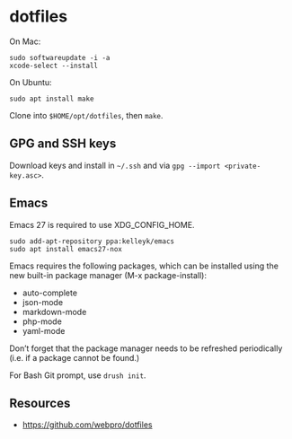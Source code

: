 dotfiles
========

On Mac:
```
sudo softwareupdate -i -a
xcode-select --install
```

On Ubuntu:
```
sudo apt install make
```

Clone into `$HOME/opt/dotfiles`, then `make`.

## GPG and SSH keys

Download keys and install in `~/.ssh` and via `gpg --import <private-key.asc>`.

## Emacs

Emacs 27 is required to use XDG_CONFIG_HOME.

```
sudo add-apt-repository ppa:kelleyk/emacs
sudo apt install emacs27-nox
```

Emacs requires the following packages, which can be installed using the new built-in package manager (M-x package-install):
* auto-complete
* json-mode
* markdown-mode
* php-mode
* yaml-mode

Don’t forget that the package manager needs to be refreshed periodically (i.e. if a package cannot be found.)

For Bash Git prompt, use `drush init`.

## Resources

- https://github.com/webpro/dotfiles
